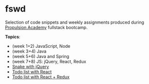 # fswd
Selection of code snippets and weekly assignments produced during [Propulsion Academy](https://propulsionacademy.com) fullstack bootcamp.

**Topics**:

* (week 1+2) JavaScript, Node
* (week 3+4) Java
* (week 5+6) Java and Spring
* (week 7+8) JS: jQuery, React, Redux
 * [Snake with jQuery](week7/day1)
 * [Todo list with React](week7/day4)
 * [Todo list with React + Redux](week8/day1)